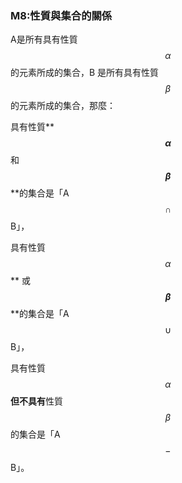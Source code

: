 ### M8:性質與集合的關係

A是所有具有性質$$\alpha$$ 的元素所成的集合，B 是所有具有性質 $$\beta$$ 的元素所成的集合，那麼：

具有性質** **$$\alpha$$** 和 **$$\beta$$** **的集合是「A$$\cap$$ B」，

具有性質 $$\alpha$$** 或 **$$\beta$$** **的集合是「A$$\cup$$ B」，

具有性質 $$\alpha$$ **但不具有**性質 $$\beta$$ 的集合是「A$$-$$ B」。

